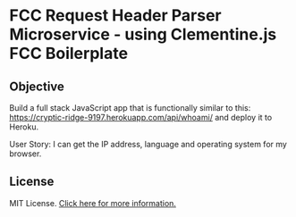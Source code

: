 # FCC Request Header Parser Microservice - using Clementine.js FCC Boilerplate

## Objective
Build a full stack JavaScript app that is functionally similar to this: https://cryptic-ridge-9197.herokuapp.com/api/whoami/ and deploy it to Heroku.

User Story: I can get the IP address, language and operating system for my browser.


## License

MIT License. [Click here for more information.](LICENSE.md)
